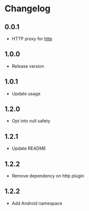 # Changelog

## 0.0.1

* HTTP proxy for [http](https://pub.dev/packages/http)

## 1.0.0

* Release version

## 1.0.1

* Update usage

## 1.2.0

* Opt into null safety

## 1.2.1

* Update README

## 1.2.2
* Remove dependency on http plugin

## 1.2.2
* Add Android namespace
